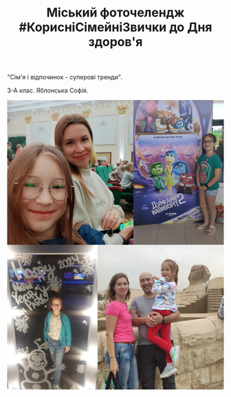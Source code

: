 ﻿---
title: "Міський фоточелендж #КорисніСімейніЗвички до Дня здоров'я"
---

"Сім'я і відпочинок - суперові тренди".

3-А клас. Яблонська Софія.

![](1.jpg)